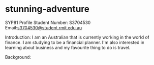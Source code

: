 # stunning-adventure
SYP81 Profile 
Student Number: S3704530
Email:s3704530@student.rmit.edu.au

Introduction: 
I am an Australian that is currently working in the world of finance. I am studying to be a financial planner. I'm also interested in learning about business and my favourite thing to do is travel.

Background:

